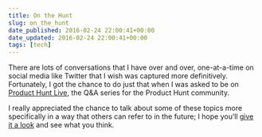 ```yaml
---
title: On the Hunt
slug: on_the_hunt
date_published: 2016-02-24 22:00:41+00:00
date_updated: 2016-02-24 22:00:41+00:00
tags: [tech]
---
```

There are lots of conversations that I have over and over, one-at-a-time on social media like Twitter that I wish was captured more definitively. Fortunately, I got the chance to do just that when I was asked to be on [Product Hunt Live](https://www.producthunt.com/live/anil-dash), the Q&A series for the Product Hunt community.

I really appreciated the chance to talk about some of these topics more specifically in a way that others can refer to in the future; I hope you’ll [give it a look](https://www.producthunt.com/live/anil-dash) and see what you think.
